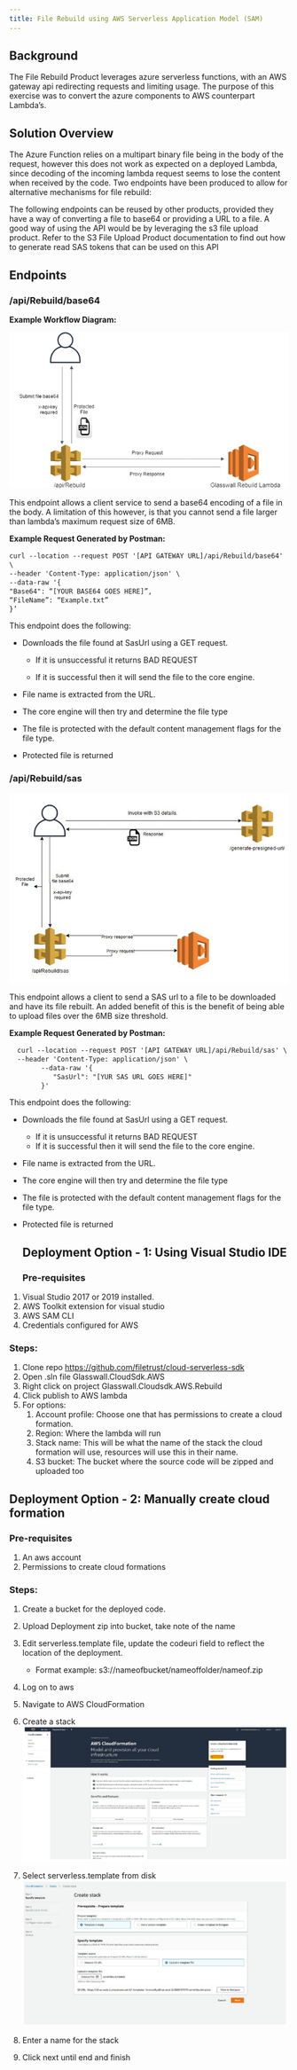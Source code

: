```yaml
---
title: File Rebuild using AWS Serverless Application Model (SAM)
---
```



## Background

The File Rebuild Product leverages azure serverless functions, with an AWS gateway api
redirecting requests and limiting usage. The purpose of this exercise was to convert the
azure components to AWS counterpart Lambda’s.

## Solution Overview

The Azure Function relies on a multipart binary file being in the body of the request, however
this does not work as expected on a deployed Lambda, since decoding of the incoming
lambda request seems to lose the content when received by the code. Two endpoints have
been produced to allow for alternative mechanisms for file rebuild:

The following endpoints can be reused by other products, provided they have a way of
converting a file to base64 or providing a URL to a file. A good way of using the API would
be by leveraging the s3 file upload product. Refer to the S3 File Upload Product
documentation to find out how to generate read SAS tokens that can be used on this API

## Endpoints

### /api/Rebuild/base64

  **Example Workflow Diagram:**

  ![Figure11](/img/docs/guides/Figure11.png)

  

  This endpoint allows a client service to send a base64 encoding of a file in the body. A
  limitation of this however, is that you cannot send a file larger than lambda’s maximum
  request size of 6MB.

  **Example Request Generated by Postman:**

  ```
  curl --location --request POST '[API GATEWAY URL]/api/Rebuild/base64' \
  --header 'Content-Type: application/json' \
  --data-raw '{
  "Base64": “[YOUR BASE64 GOES HERE]”,
  “FileName”: “Example.txt”
  }’ 
  ```
  This endpoint does the following:
- Downloads the file found at SasUrl using a GET request.

  - If it is unsuccessful it returns BAD REQUEST

  - If it is successful then it will send the file to the core engine.
- File name is extracted from the URL.
- The core engine will then try and determine the file type
- The file is protected with the default content management flags for the file type.
- Protected file is returned

### /api/Rebuild/sas

  ![Figure12](/img/docs/guides/Figure12.png)

  
  This endpoint allows a client to send a SAS url to a file to be downloaded and have its file
  rebuilt. An added benefit of this is the benefit of being able to upload files over the 6MB size
  threshold.

  **Example Request Generated by Postman:**

```
  curl --location --request POST '[API GATEWAY URL]/api/Rebuild/sas' \
  --header 'Content-Type: application/json' \
        --data-raw '{
           "SasUrl": "[YUR SAS URL GOES HERE]"
        }'
```		
  This endpoint does the following:
- Downloads the file found at SasUrl using a GET request.
  - If it is unsuccessful it returns BAD REQUEST
  - If it is successful then it will send the file to the core engine.
- File name is extracted from the URL.
- The core engine will then try and determine the file type
- The file is protected with the default content management flags for the file type.
- Protected file is returned
 

  ## Deployment Option - 1: Using Visual Studio IDE

  ### Pre-requisites
1. Visual Studio 2017 or 2019 installed.
1. AWS Toolkit extension for visual studio
1. AWS SAM CLI
1. Credentials configured for AWS

### Steps:

1. Clone repo https://github.com/filetrust/cloud-serverless-sdk
1. Open .sln file Glasswall.CloudSdk.AWS
1. Right click on project Glasswall.Cloudsdk.AWS.Rebuild
1. Click publish to AWS lambda
1. For options:
   1. Account profile: Choose one that has permissions to create a cloud formation.
   1. Region: Where the lambda will run
   1. Stack name: This will be what the name of the stack the cloud formation will
   use, resources will use this in their name.
   1. S3 bucket: The bucket where the source code will be zipped and uploaded
   too

## Deployment Option - 2: Manually create cloud formation

### Pre-requisites

1. An aws account
1. Permissions to create cloud formations

### Steps:

1. Create a bucket for the deployed code.
1. Upload Deployment zip into bucket, take note of the name
1. Edit serverless.template file, update the codeuri field to reflect the location of the
   deployment.
   - Format example: s3://nameofbucket/nameoffolder/nameof.zip
1. Log on to aws
1. Navigate to AWS CloudFormation
1. Create a stack
   ![Figure13](/img/docs/guides/Figure13.png)

1. Select serverless.template from disk
   ![Figure14](/img/docs/guides/Figure14.png)

1. Enter a name for the stack
1. Click next until end and finish
